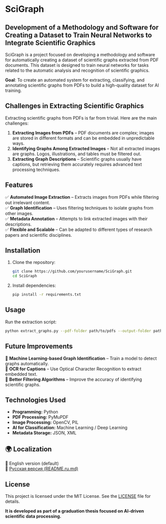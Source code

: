 # SciGraph

## Development of a Methodology and Software for Creating a Dataset to Train Neural Networks to Integrate Scientific Graphics

SciGraph is a project focused on developing a methodology and software for automatically creating a dataset of scientific graphs extracted from PDF documents. This dataset is designed to train neural networks for tasks related to the automatic analysis and recognition of scientific graphics.

**Goal**: To create an automated system for extracting, classifying, and annotating scientific graphs from PDFs to build a high-quality dataset for AI training.

## Challenges in Extracting Scientific Graphics

Extracting scientific graphs from PDFs is far from trivial. Here are the main challenges:

1. **Extracting Images from PDFs** – PDF documents are complex; images are stored in different formats and can be embedded in unpredictable ways.
2. **Identifying Graphs Among Extracted Images** – Not all extracted images are graphs. Logos, illustrations, and tables must be filtered out.
3. **Extracting Graph Descriptions** – Scientific graphs usually have captions, but retrieving them accurately requires advanced text processing techniques.

## Features

✅ **Automated Image Extraction** – Extracts images from PDFs while filtering out irrelevant content.  
✅ **Graph Identification** – Uses filtering techniques to isolate graphs from other images.  
✅ **Metadata Annotation** – Attempts to link extracted images with their descriptions.  
✅ **Flexible and Scalable** – Can be adapted to different types of research papers and scientific disciplines.  

## Installation

1. Clone the repository:
   ```sh
   git clone https://github.com/yourusername/SciGraph.git
   cd SciGraph
   ```
2. Install dependencies:
   ```sh
   pip install -r requirements.txt
   ```

## Usage

Run the extraction script:
```sh
python extract_graphs.py --pdf-folder path/to/pdfs --output-folder path/to/output
```

## Future Improvements

🔹 **Machine Learning-based Graph Identification** – Train a model to detect graphs automatically.  
🔹 **OCR for Captions** – Use Optical Character Recognition to extract embedded text.  
🔹 **Better Filtering Algorithms** – Improve the accuracy of identifying scientific graphs.  

## Technologies Used

- **Programming:** Python  
- **PDF Processing:** PyMuPDF  
- **Image Processing:** OpenCV, PIL  
- **AI for Classification:** Machine Learning / Deep Learning  
- **Metadata Storage:** JSON, XML  

## 🌍 Localization

🔹 English version (default)  
🔹 [Русская версия (README.ru.md)](README.ru.md)  

## License

This project is licensed under the MIT License. See the [LICENSE](LICENSE) file for details.

**It is developed as part of a graduation thesis focused on AI-driven scientific data processing.**

